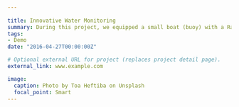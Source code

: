 ```yaml
---
 
title: Innovative Water Monitoring
summary: During this project, we equipped a small boat (buoy) with a Raman spectrometer to monitor the water quality. We focused primarily on two main research areas; i) on the development and demonstration of a real-time monitoring technology for the detection of pathogens (specifically E-Coli and Enterococci) in drinking and bathing water, as this is a water quality and monitoring priority in Ireland. ii) development of a demonstration-level integrated system for monitoring nutrients Nitrogen and Phosphorus (N&P) and calculating the assimilative capacity in watercourses `external_link`.
tags:
- Demo
date: "2016-04-27T00:00:00Z"

# Optional external URL for project (replaces project detail page).
external_link: www.example.com

image:
  caption: Photo by Toa Heftiba on Unsplash
  focal_point: Smart
---
```

